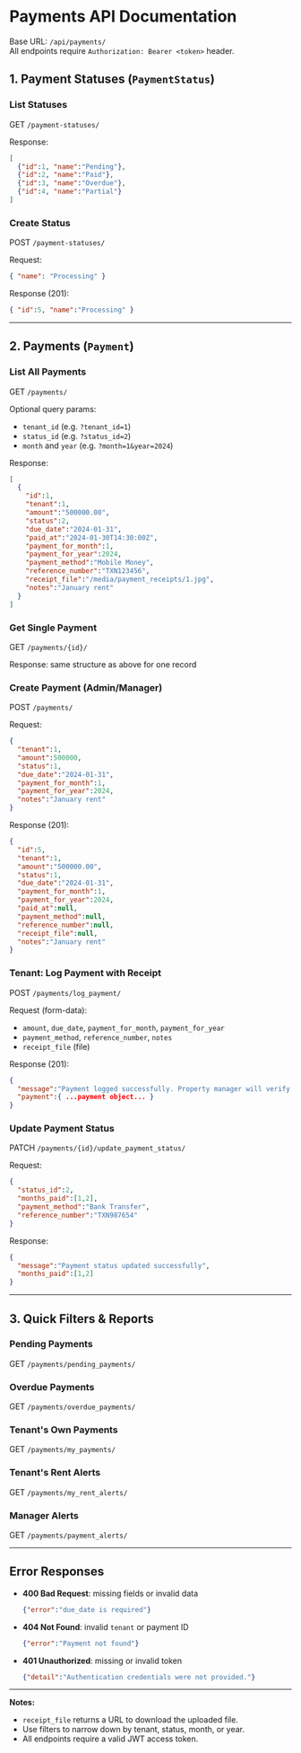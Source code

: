 # Payments API Documentation

Base URL: `/api/payments/`  
All endpoints require `Authorization: Bearer <token>` header.

## 1. Payment Statuses (`PaymentStatus`)

### List Statuses
GET `/payment-statuses/`

Response:
```json
[
  {"id":1, "name":"Pending"},
  {"id":2, "name":"Paid"},
  {"id":3, "name":"Overdue"},
  {"id":4, "name":"Partial"}
]
```

### Create Status
POST `/payment-statuses/`

Request:
```json
{ "name": "Processing" }
```

Response (201):
```json
{ "id":5, "name":"Processing" }
```

---

## 2. Payments (`Payment`)

### List All Payments
GET `/payments/`

Optional query params:
- `tenant_id` (e.g. `?tenant_id=1`)
- `status_id` (e.g. `?status_id=2`)
- `month` and `year` (e.g. `?month=1&year=2024`)

Response:
```json
[
  {
    "id":1,
    "tenant":1,
    "amount":"500000.00",
    "status":2,
    "due_date":"2024-01-31",
    "paid_at":"2024-01-30T14:30:00Z",
    "payment_for_month":1,
    "payment_for_year":2024,
    "payment_method":"Mobile Money",
    "reference_number":"TXN123456",
    "receipt_file":"/media/payment_receipts/1.jpg",
    "notes":"January rent"
  }
]
```

### Get Single Payment
GET `/payments/{id}/`

Response: same structure as above for one record

### Create Payment (Admin/Manager)
POST `/payments/`

Request:
```json
{
  "tenant":1,
  "amount":500000,
  "status":1,
  "due_date":"2024-01-31",
  "payment_for_month":1,
  "payment_for_year":2024,
  "notes":"January rent"
}
```

Response (201):
```json
{
  "id":5,
  "tenant":1,
  "amount":"500000.00",
  "status":1,
  "due_date":"2024-01-31",
  "payment_for_month":1,
  "payment_for_year":2024,
  "paid_at":null,
  "payment_method":null,
  "reference_number":null,
  "receipt_file":null,
  "notes":"January rent"
}
```

### Tenant: Log Payment with Receipt
POST `/payments/log_payment/`

Request (form-data):
- `amount`, `due_date`, `payment_for_month`, `payment_for_year`
- `payment_method`, `reference_number`, `notes`
- `receipt_file` (file)

Response (201):
```json
{
  "message":"Payment logged successfully. Property manager will verify and update status.",
  "payment":{ ...payment object... }
}
```

### Update Payment Status
PATCH `/payments/{id}/update_payment_status/`

Request:
```json
{
  "status_id":2,
  "months_paid":[1,2],
  "payment_method":"Bank Transfer",
  "reference_number":"TXN987654"
}
```

Response:
```json
{
  "message":"Payment status updated successfully",
  "months_paid":[1,2]
}
```

---

## 3. Quick Filters & Reports

### Pending Payments
GET `/payments/pending_payments/`

### Overdue Payments
GET `/payments/overdue_payments/`

### Tenant's Own Payments
GET `/payments/my_payments/`

### Tenant's Rent Alerts
GET `/payments/my_rent_alerts/`

### Manager Alerts
GET `/payments/payment_alerts/`

---

## Error Responses

- **400 Bad Request**: missing fields or invalid data
  ```json
  {"error":"due_date is required"}
  ```

- **404 Not Found**: invalid `tenant` or payment ID
  ```json
  {"error":"Payment not found"}
  ```

- **401 Unauthorized**: missing or invalid token
  ```json
  {"detail":"Authentication credentials were not provided."}
  ```

---

**Notes:**
- `receipt_file` returns a URL to download the uploaded file.
- Use filters to narrow down by tenant, status, month, or year.
- All endpoints require a valid JWT access token.